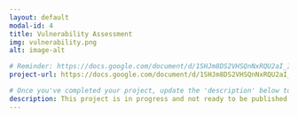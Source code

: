 ```yaml
---
layout: default
modal-id: 4
title: Vulnerability Assessment
img: vulnerability.png
alt: image-alt

# Reminder: https://docs.google.com/document/d/1SHJm8DS2VHSQnNxRQU2aI_IhZqJ-Gbpy_NvLTnwdeI0/edit?usp=sharing
project-url: https://docs.google.com/document/d/1SHJm8DS2VHSQnNxRQU2aI_IhZqJ-Gbpy_NvLTnwdeI0/edit?usp=sharing

# Once you've completed your project, update the 'description' below to this one: Created a comprehensive vulnerability assessment for an open public database server, analyzing risk factors and proposing security enhancements in line with NIST SP 800-30 to mitigate potential threats and safeguard business operations.
description: This project is in progress and not ready to be published just yet. Please contact me if you'd like a sneak peek. Otherwise, stay tuned!
---
```

